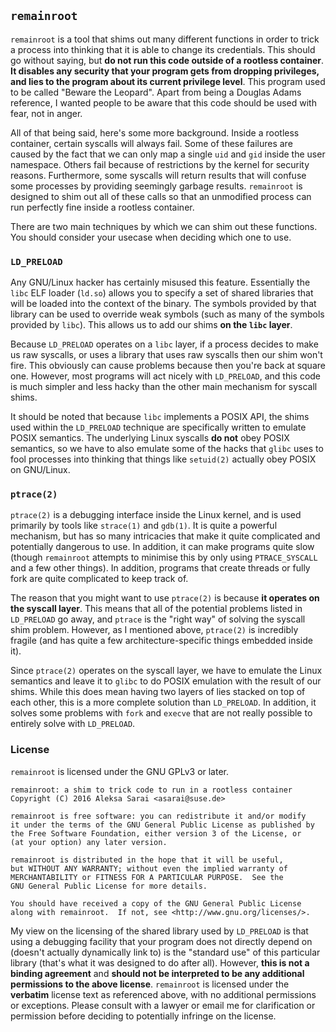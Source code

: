## `remainroot` ##

`remainroot` is a tool that shims out many different functions in order
to trick a process into thinking that it is able to change its
credentials. This should go without saying, but **do not run this code
outside of a rootless container**. **It disables any security that your
program gets from dropping privileges, and lies to the program about its
current privilege level**. This program used to be called "Beware the
Leopard". Apart from being a Douglas Adams reference, I wanted people to
be aware that this code should be used with fear, not in anger.

All of that being said, here's some more background. Inside a rootless
container, certain syscalls will always fail. Some of these failures are
caused by the fact that we can only map a single `uid` and `gid` inside
the user namespace. Others fail because of restrictions by the kernel
for security reasons. Furthermore, some syscalls will return results
that will confuse some processes by providing seemingly garbage results.
`remainroot` is designed to shim out all of these calls so that an
unmodified process can run perfectly fine inside a rootless container.

There are two main techniques by which we can shim out these functions.
You should consider your usecase when deciding which one to use.

### `LD_PRELOAD` ###

Any GNU/Linux hacker has certainly misused this feature. Essentially the
`libc` ELF loader (`ld.so`) allows you to specify a set of shared
libraries that will be loaded into the context of the binary. The
symbols provided by that library can be used to override weak symbols
(such as many of the symbols provided by `libc`). This allows us to add
our shims **on the `libc` layer**.

Because `LD_PRELOAD` operates on a `libc` layer, if a process decides to
make us raw syscalls, or uses a library that uses raw syscalls then our
shim won't fire. This obviously can cause problems because then you're
back at square one. However, most programs will act nicely with
`LD_PRELOAD`, and this code is much simpler and less hacky than the
other main mechanism for syscall shims.

It should be noted that because `libc` implements a POSIX API, the shims
used within the `LD_PRELOAD` technique are specifically written to
emulate POSIX semantics. The underlying Linux syscalls **do not** obey
POSIX semantics, so we have to also emulate some of the hacks that
`glibc` uses to fool processes into thinking that things like
`setuid(2)` actually obey POSIX on GNU/Linux.

### `ptrace(2)` ###

`ptrace(2)` is a debugging interface inside the Linux kernel, and is
used primarily by tools like `strace(1)` and `gdb(1)`. It is quite a
powerful mechanism, but has so many intricacies that make it quite
complicated and potentially dangerous to use. In addition, it can make
programs quite slow (though `remainroot` attempts to minimise this by
only using `PTRACE_SYSCALL` and a few other things). In addition,
programs that create threads or fully fork are quite complicated to keep
track of.

The reason that you might want to use `ptrace(2)` is because **it
operates on the syscall layer**. This means that all of the potential
problems listed in `LD_PRELOAD` go away, and `ptrace` is the "right way"
of solving the syscall shim problem. However, as I mentioned above,
`ptrace(2)` is incredibly fragile (and has quite a few
architecture-specific things embedded inside it).

Since `ptrace(2)` operates on the syscall layer, we have to emulate the
Linux semantics and leave it to `glibc` to do POSIX emulation with the
result of our shims. While this does mean having two layers of lies
stacked on top of each other, this is a more complete solution than
`LD_PRELOAD`. In addition, it solves some problems with `fork` and
`execve` that are not really possible to entirely solve with
`LD_PRELOAD`.

### License ###

`remainroot` is licensed under the GNU GPLv3 or later.

```
remainroot: a shim to trick code to run in a rootless container
Copyright (C) 2016 Aleksa Sarai <asarai@suse.de>

remainroot is free software: you can redistribute it and/or modify
it under the terms of the GNU General Public License as published by
the Free Software Foundation, either version 3 of the License, or
(at your option) any later version.

remainroot is distributed in the hope that it will be useful,
but WITHOUT ANY WARRANTY; without even the implied warranty of
MERCHANTABILITY or FITNESS FOR A PARTICULAR PURPOSE.  See the
GNU General Public License for more details.

You should have received a copy of the GNU General Public License
along with remainroot.  If not, see <http://www.gnu.org/licenses/>.
```

My view on the licensing of the shared library used by `LD_PRELOAD` is
that using a debugging facility that your program does not directly
depend on (doesn't actually dynamically link to) is the "standard use"
of this particular library (that's what it was designed to do after
all). However, **this is not a binding agreement** and **should not be
interpreted to be any additional permissions to the above license**.
`remainroot` is licensed under the **verbatim** license text as
referenced above, with no additional permissions or exceptions. Please
consult with a lawyer or email me for clarification or permission before
deciding to potentially infringe on the license.
